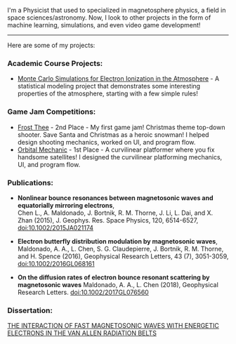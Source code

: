 I'm a Physicist that used to specialized in magnetosphere physics, a field in space sciences/astronomy. Now, I look to other projects in the form of machine learning, simulations, and even video game development!

---

Here are some of my projects:

### Academic Course Projects:
- [Monte Carlo Simulations for Electron Ionization in the Atmosphere](https://github.com/mandomal-coursework/monte-carlo-final-project) - A statistical modeling project that demonstrates some interesting properties of the atmosphere, starting with a few simple rules!

### Game Jam Competitions:
- [Frost Thee](https://pozitronic.itch.io/frost-thee) - 2nd Place - My first game jam! Christmas theme top-down shooter. Save Santa and Christmas as a heroic snowman! I helped design shooting mechanics, worked on UI, and program flow.
- [Orbital Mechanic](https://alephlol.itch.io/orbital-mechanic) - 1st Place - A curvilinear platformer where you fix handsome satellites! I designed the curvilinear platforming mechanics, UI, and program flow.


### Publications:

- **Nonlinear bounce resonances between magnetosonic waves and equatorially
mirroring electrons**,  
Chen L., A. Maldonado, J. Bortnik, R. M. Thorne, J. Li, L. Dai, and X. Zhan (2015), J. Geophys. Res. Space Physics, 120, 6514-6527, [doi:10.1002/2015JA021174](https://doi.org/10.1002/2015JA021174)

- **Electron butterfly distribution modulation by magnetosonic waves**,
Maldonado, A. A., L. Chen, S. G. Claudepierre, J. Bortnik, R. M. Thorne, and H. Spence (2016), Geophysical Research Letters, 43 (7), 3051-3059, [doi:10.1002/2016GL068161](https://doi.org/10.1002/2016GL068161)

- **On the diffusion rates of electron bounce resonant scattering by magnetosonic waves**
Maldonado, A. A., L. Chen (2018), Geophysical Research Letters. [doi:10.1002/2017GL076560](https://doi.org/10.1002/2017GL076560)

### Dissertation:
[THE INTERACTION OF FAST MAGNETOSONIC WAVES WITH ENERGETIC ELECTRONS IN THE VAN ALLEN RADIATION BELTS](https://utd-ir.tdl.org/bitstream/handle/10735.1/6434/ETD-5608-032-MALDONADO-9427.13.pdf)

<!--
**mandomal/mandomal** is a ✨ _special_ ✨ repository because its `README.md` (this file) appears on your GitHub profile.

---



Here are some ideas to get you started:

- 🔭 I’m currently working on ...
- 🌱 I’m currently learning ...
- 👯 I’m looking to collaborate on ...
- 🤔 I’m looking for help with ...
- 💬 Ask me about ...
- 📫 How to reach me: ...
- 😄 Pronouns: ...
- ⚡ Fun fact: ...
-->
